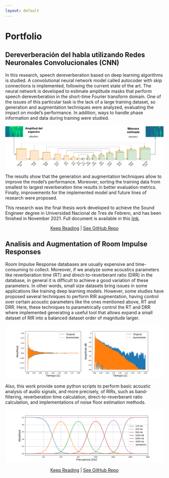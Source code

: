 ```yaml
---
layout: default
---
```

# Portfolio

## Dereverberación del habla utilizando Redes Neuronales Convolucionales (CNN)

In this research, speech dereverberation based on deep learning algorithms is studied. A convolutional neural network model called autocoder with skip connections is implemented, following the current state of the art. The neural network is developed to estimate amplitude masks that perform speech dereverberation in the short-time Fourier transform domain. One of the issues of this particular task is the lack of a large training dataset, so generation and augmentation techniques were analyzed, evaluating the impact on model’s performance. In addition, ways to handle phase information and data during training were studied.  

![Estructura Implementada](/images/modelo_red.png)

The results show that the generation and augmentation techniques allow to improve the model’s performance. Moreover, sorting the training data from smallest to largest reverberation time results in better evaluation metrics. Finally, improvements for the implemented model and future lines of research were proposed.

This research was the final thesis work developed to achieve the Sound Engineer degree in Universidad Nacional de Tres de Febrero, and has been finished in November 2021. Full document is available in this <a href="pdf/Meza_Dereverberación del habla a partir de algoritmos de aprendizaje profundo.pdf">link</a>.

<p align="center">
<a href="https://martinbmeza.github.io/deep-dereverb/">Keep Reading</a> |
<a href="https://github.com/martinBmeza/deep-dereverb">See GitHub Repo</a>
</p>


## Analisis and Augmentation of Room Impulse Responses
Room Impulse Response databases are usually expensive and time-consuming to collect. Moreover, if we analyze some acoustics parameters like reverberation time (RT) and direct-to-reverberant ratio (DRR) in the database, in general it is difficult to achieve a good variation of these parameters. In other words, small size datasets bring issues in some applications like training deep learning models. However, some studies have proposed several techniques to perform RIR augmentation, having control over certain acoustic parameters like the ones mentioned above, RT and DRR. Here, these techniques to parametrically control the RT and DRR where implemented generating a useful tool that allows expand a small dataset of RIR into a balanced dataset order of magnitude larger.

![Aumentacion](/images/tr_aug.png)

Also, this work provide some python scripts to perform basic acoustic analysis of audio signals, and more precisely, of RIRs, such as band-filtering, reverberation time calculation, direct-to-reverberant ratio calculation, and implementations of noise floor estimation methods.

![Filtros](/images/banco_filtros.png)

<p align="center">
<a href="pdf/rir_aug.pdf">Keep Reading</a> |
<a href="https://github.com/martinBmeza/rir_analysis">See GitHub Repo</a>
</p>


<!---# Audio Denoising Framework 
La idea de este projecto es servir como un punto de partida para explicar el uso de ciertas herramientas referidas a la inteligencia artificial y el uso de redes neuronales. Se plantea una aplicacion de ejemplo que consiste en elimiar ruido blanco presente en un tono puro. Se crean datos de partida, se arma un modelo de red neuronal convolucional tipo auto-encoder, se compila y entrena este modelo y se lo utiliza para hacer predicciones. De esta manera se recorren todas las instancias que entran en juego a la hora de desarrollar un projecto de esta indole. Las librerias que se utilizan son:
+ Tensorflow
+ Librosa
+ Numpy -->